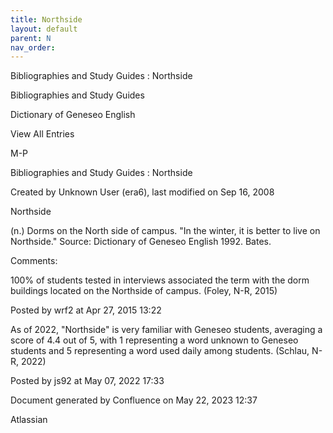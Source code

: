 ```yaml
---
title: Northside
layout: default
parent: N
nav_order:
---
```


Bibliographies and Study Guides : Northside

Bibliographies and Study Guides

Dictionary of Geneseo English

View All Entries

M-P

Bibliographies and Study Guides : Northside

Created by  Unknown User (era6), last modified on Sep 16, 2008

Northside

(n.) Dorms on the North side of campus. &quot;In the winter, it is better to live on Northside.&quot; Source: Dictionary of Geneseo English 1992. Bates.

Comments:

100% of students tested in interviews associated the term with the dorm buildings located on the Northside of campus. (Foley, N-R, 2015)

Posted by wrf2 at Apr 27, 2015 13:22

As of 2022, &quot;Northside&quot; is very familiar with Geneseo students, averaging a score of 4.4 out of 5, with 1 representing a word unknown to Geneseo students and 5 representing a word used daily among students. (Schlau, N-R, 2022)

Posted by js92 at May 07, 2022 17:33

Document generated by Confluence on May 22, 2023 12:37

Atlassian
